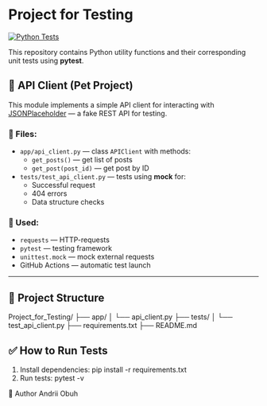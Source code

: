 # Project for Testing

[![Python Tests](https://github.com/AndriiObuh/Project_for_Testing/actions/workflows/python-tests.yml/badge.svg)](https://github.com/AndriiObuh/Project_for_Testing/actions/workflows/python-tests.yml)

This repository contains Python utility functions and their corresponding unit tests using **pytest**.

## 🧪 API Client (Pet Project)

This module implements a simple API client for interacting with [JSONPlaceholder](https://jsonplaceholder.typicode.com/) — a fake REST API for testing.

### 📂 Files:
- `app/api_client.py` — class `APIClient` with methods:
  - `get_posts()` — get list of posts
  - `get_post(post_id)` — get post by ID
- `tests/test_api_client.py` — tests using **mock** for:
  - Successful request
  - 404 errors
  - Data structure checks

### 🔧 Used:
- `requests` — HTTP-requests
- `pytest` — testing framework
- `unittest.mock` — mock external requests
- GitHub Actions — automatic test launch

---

## 📁 Project Structure

Project_for_Testing/
├── app/
│ └── api_client.py
├── tests/
│ └── test_api_client.py
├── requirements.txt
├── README.md

## ✅ How to Run Tests

1. Install dependencies:
pip install -r requirements.txt
2. Run tests:
pytest -v

📌 Author
Andrii Obuh


